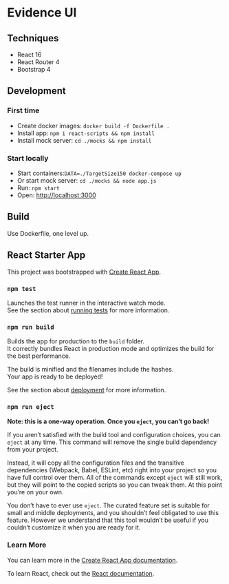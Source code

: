 # Evidence UI


## Techniques
- React 16
- React Router 4
- Bootstrap 4


## Development

### First time
- Create docker images: `docker build -f Dockerfile .`
- Install app: `npm i react-scripts && npm install`
- Install mock server: `cd ./mocks && npm install`

### Start locally
- Start containers:`DATA=./TargetSize150 docker-compose up`
- Or start mock server: `cd ./mocks && node app.js`
- Run: `npm start`
- Open: [http://localhost:3000](http://localhost:3000)

## Build

Use Dockerfile, one level up.

## React Starter App
This project was bootstrapped with [Create React App](https://github.com/facebook/create-react-app).

### `npm test`

Launches the test runner in the interactive watch mode.<br>
See the section about [running tests](https://facebook.github.io/create-react-app/docs/running-tests) for more information.

### `npm run build`

Builds the app for production to the `build` folder.<br>
It correctly bundles React in production mode and optimizes the build for the best performance.

The build is minified and the filenames include the hashes.<br>
Your app is ready to be deployed!

See the section about [deployment](https://facebook.github.io/create-react-app/docs/deployment) for more information.

### `npm run eject`

**Note: this is a one-way operation. Once you `eject`, you can’t go back!**

If you aren’t satisfied with the build tool and configuration choices, you can `eject` at any time. This command will remove the single build dependency from your project.

Instead, it will copy all the configuration files and the transitive dependencies (Webpack, Babel, ESLint, etc) right into your project so you have full control over them. All of the commands except `eject` will still work, but they will point to the copied scripts so you can tweak them. At this point you’re on your own.

You don’t have to ever use `eject`. The curated feature set is suitable for small and middle deployments, and you shouldn’t feel obligated to use this feature. However we understand that this tool wouldn’t be useful if you couldn’t customize it when you are ready for it.

### Learn More

You can learn more in the [Create React App documentation](https://facebook.github.io/create-react-app/docs/getting-started).

To learn React, check out the [React documentation](https://reactjs.org/).
